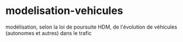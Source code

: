 # modelisation-vehicules
modélisation, selon la loi de poursuite HDM, de l'évolution de véhicules (autonomes et autres) dans le trafic 
